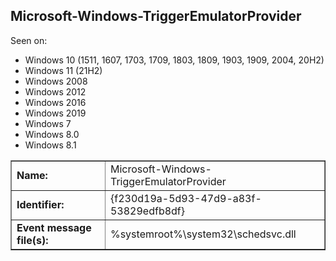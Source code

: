 ## Microsoft-Windows-TriggerEmulatorProvider

Seen on:
* Windows 10 (1511, 1607, 1703, 1709, 1803, 1809, 1903, 1909, 2004, 20H2)
* Windows 11 (21H2)
* Windows 2008
* Windows 2012
* Windows 2016
* Windows 2019
* Windows 7
* Windows 8.0
* Windows 8.1

<table border="1" class="docutils">
  <tbody>
    <tr>
      <td><b>Name:</b></td>
      <td>Microsoft-Windows-TriggerEmulatorProvider</td>
    </tr>
    <tr>
      <td><b>Identifier:</b></td>
      <td>{f230d19a-5d93-47d9-a83f-53829edfb8df}</td>
    </tr>
    <tr>
      <td><b>Event message file(s):</b></td>
      <td>%systemroot%\system32\schedsvc.dll</td>
    </tr>
  </tbody>
</table>

&nbsp;

